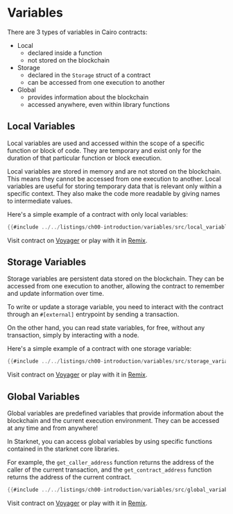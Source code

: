 # Variables

There are 3 types of variables in Cairo contracts:

- Local
  - declared inside a function
  - not stored on the blockchain
- Storage
  - declared in the `Storage` struct of a contract
  - can be accessed from one execution to another
- Global
  - provides information about the blockchain
  - accessed anywhere, even within library functions

## Local Variables

Local variables are used and accessed within the scope of a specific function or block of code. They are temporary and exist only for the duration of that particular function or block execution.

Local variables are stored in memory and are not stored on the blockchain. This means they cannot be accessed from one execution to another. Local variables are useful for storing temporary data that is relevant only within a specific context. They also make the code more readable by giving names to intermediate values.

Here's a simple example of a contract with only local variables:

```rust
{{#include ../../listings/ch00-introduction/variables/src/local_variables.cairo}}
```
Visit contract on [Voyager](https://goerli.voyager.online/contract/0x015B3a10F9689BeD741Ca3C210017BC097122CeF76f3cAA191A20ff8b9b56b96) or play with it in [Remix](https://remix.ethereum.org/?#activate=Starknet&url=https://github.com/NethermindEth/StarknetByExample/blob/main/listings/ch00-introduction/variables/src/local_variables.cairo).

## Storage Variables

Storage variables are persistent data stored on the blockchain. They can be accessed from one execution to another, allowing the contract to remember and update information over time.

To write or update a storage variable, you need to interact with the contract through an `#[external]` entrypoint by sending a transaction.

On the other hand, you can read state variables, for free, without any transaction, simply by interacting with a node.

Here's a simple example of a contract with one storage variable:

```rust
{{#include ../../listings/ch00-introduction/variables/src/storage_variables.cairo}}
```
Visit contract on [Voyager](https://goerli.voyager.online/contract/0x06eA827B32875483709b785A7F9e846a52776Cd8D42C3fE696218c2624b0DCCa) or play with it in [Remix](https://remix.ethereum.org/?#activate=Starknet&url=https://github.com/NethermindEth/StarknetByExample/blob/main/listings/ch00-introduction/variables/src/storage_variables.cairo).

## Global Variables

Global variables are predefined variables that provide information about the blockchain and the current execution environment. They can be accessed at any time and from anywhere!

In Starknet, you can access global variables by using specific functions contained in the starknet core libraries.

For example, the `get_caller_address` function returns the address of the caller of the current transaction, and the `get_contract_address` function returns the address of the current contract.

```rust
{{#include ../../listings/ch00-introduction/variables/src/global_variables.cairo}}
```
Visit contract on [Voyager](https://goerli.voyager.online/contract/0x05bD2F3943bd4e030f85678b55b2EC2C1be939e32388530FB20ED967B3Be433F) or play with it in [Remix](https://remix.ethereum.org/?#activate=Starknet&url=https://github.com/NethermindEth/StarknetByExample/blob/main/listings/ch00-introduction/variables/src/global_variables.cairo).